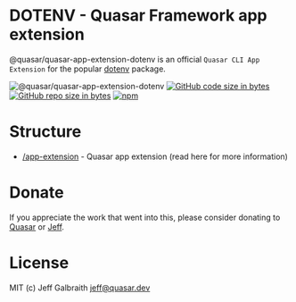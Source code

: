 DOTENV - Quasar Framework app extension
===

@quasar/quasar-app-extension-dotenv is an official `Quasar CLI App Extension` for the popular [dotenv](https://www.npmjs.com/package/dotenv) package.

![@quasar/quasar-app-extension-dotenv](https://img.shields.io/npm/v/@quasar/quasar-app-extension-dotenv.svg?label=@quasar/quasar-app-extension-dotenv)
[![GitHub code size in bytes](https://img.shields.io/github/languages/code-size/quasarframework/app-extension-dotenv.svg)]()
[![GitHub repo size in bytes](https://img.shields.io/github/repo-size/quasarframework/app-extension-dotenv.svg)]()
[![npm](https://img.shields.io/npm/dt/@quasar/quasar-app-extension-dotenv.svg)](https://www.npmjs.com/package/@quasar/quasar-app-extension-dotenv)


# Structure
* [/app-extension](app-extension) - Quasar app extension (read here for more information)

# Donate
If you appreciate the work that went into this, please consider donating to [Quasar](https://donate.quasar.dev) or [Jeff](https://github.com/sponsors/hawkeye64).

# License
MIT (c) Jeff Galbraith <jeff@quasar.dev>

